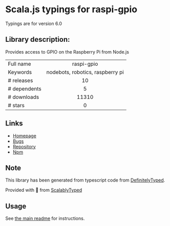 
# Scala.js typings for raspi-gpio

Typings are for version 6.0

## Library description:
Provides access to GPIO on the Raspberry Pi from Node.js

|                    |                 |
| ------------------ | :-------------: |
| Full name          | raspi-gpio |
| Keywords           | nodebots, robotics, raspberry pi |
| # releases         | 10 |
| # dependents       | 5 |
| # downloads        | 11310 |
| # stars            | 0 |

## Links
- [Homepage](https://github.com/nebrius/raspi-gpio)
- [Bugs](https://github.com/nebrius/raspi-gpio/issues)
- [Repository](https://github.com/nebrius/raspi-gpio)
- [Npm](https://www.npmjs.com/package/raspi-gpio)
    


## Note
This library has been generated from typescript code from [DefinitelyTyped](https://definitelytyped.org).

Provided with :purple_heart: from [ScalablyTyped](https://github.com/oyvindberg/ScalablyTyped)

## Usage
See [the main readme](../../readme.md) for instructions.


